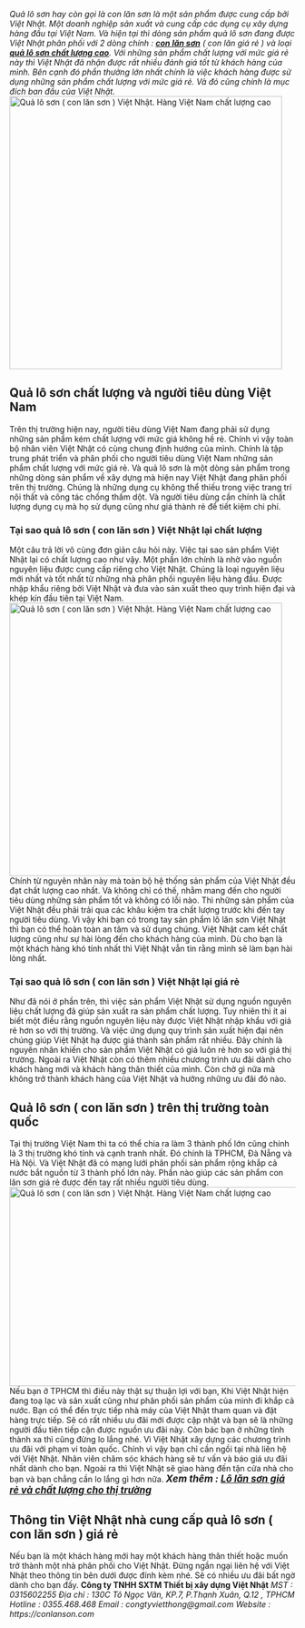 <em>Quả lô sơn hay còn gọi là con lăn sơn là một sản phẩm được cung cấp bởi Việt Nhật. Một doanh nghiệp sản xuất và cung cấp các dụng cụ xây dựng hàng đầu tại Việt Nam. Và hiện tại thì dòng sản phẩm quả lô sơn đang được Việt Nhật phân phối với 2 dòng chính : <a href="https://conlanson.com/danh-muc/dung-cu-lan-son/" target="_blank" rel="noopener noreferrer"><strong>con lăn sơn</strong></a> ( con lăn giá rẻ ) và loại <a href="https://conlanson.com/danh-muc/dung-cu-lan-son/" target="_blank" rel="noopener noreferrer"><strong>quả lô sơn chất lượng cao</strong></a>.</em>
<em>Với những sản phẩm chất lượng với mức giá rẻ này thì Việt Nhật đã nhận được rất nhiều đánh giá tốt từ khách hàng của mình. Bên cạnh đó phẩn thưởng lớn nhất chính là việc khách hàng được sử dụng những sản phẩm chất lượng với mức giá rẻ. Và đó cũng chính là mục đích ban đầu của Việt Nhật.</em>
<a href="https://conlanson.com/wp-content/uploads/2019/07/qua-lo-son-con-lan-son-2.jpg"><img class="size-full wp-image-3608" src="https://conlanson.com/wp-content/uploads/2019/07/qua-lo-son-con-lan-son-2.jpg" alt="Quả lô sơn ( con lăn sơn ) Việt Nhật. Hàng Việt Nam chất lượng cao" width="480" height="480" /></a>
<h2><strong>Quả lô sơn chất lượng và người tiêu dùng Việt Nam</strong></h2>
Trên thị trường hiện nay, người tiêu dùng Việt Nam đang phải sử dụng những sản phẩm kém chất lượng với mức giá không hề rẻ. Chính vì vậy toàn bộ nhân viên Việt Nhật có cùng chung định hướng của mình. Chính là tập trung phát triển và phân phối cho người tiêu dùng Việt Nam những sản phẩm chất lượng với mức giá rẻ.
Và quả lô sơn là một dòng sản phẩm trong những dòng sản phẩm về xây dựng mà hiện nay Việt Nhật đang phân phối trên thị trường. Chúng là những dụng cụ không thể thiếu trong việc trang trí nội thất và công tác chống thấm dột. Và người tiêu dùng cần chính là chất lượng dụng cụ mà họ sử dụng cũng như giá thành rẻ để tiết kiệm chi phí.
<h3><strong>Tại sao quả lô sơn ( con lăn sơn ) Việt Nhật lại chất lượng</strong></h3>
Một câu trả lời vô cùng đơn giản câu hỏi này. Việc tại sao sản phẩm Việt Nhật lại có chất lượng cao như vậy. Một phần lớn chính là nhờ vào nguồn nguyên liệu được cung cấp riêng cho Việt Nhật. Chúng là loại nguyên liệu mới nhất và tốt nhất từ những nhà phân phối nguyên liệu hàng đầu. Được nhập khẩu riêng bởi Việt Nhật và đưa vào sản xuất theo quy trình hiện đại và khép kín đầu tiên tại Việt Nam.
<a href="https://conlanson.com/wp-content/uploads/2019/07/qua-lo-son-con-lan-son-4.jpg"><img class="size-full wp-image-3610" src="https://conlanson.com/wp-content/uploads/2019/07/qua-lo-son-con-lan-son-4.jpg" alt="Quả lô sơn ( con lăn sơn ) Việt Nhật. Hàng Việt Nam chất lượng cao" width="480" height="480" /></a>
Chính từ nguyên nhân này mà toàn bộ hệ thống sản phẩm của Việt Nhật đều đạt chất lượng cao nhất. Và không chỉ có thế, nhằm mang đến cho người tiêu dùng những sản phẩm tốt và không có lỗi nào. Thì những sản phẩm của Việt Nhật đều phải trải qua các khâu kiệm tra chất lượng trước khi đến tay người tiêu dùng.
Vì vậy khi bạn có trong tay sản phẩm lô lăn sơn Việt Nhật thì bạn có thể hoàn toàn an tâm và sử dụng chúng. Việt Nhật cam kết chất lượng cũng như sự hài lòng đến cho khách hàng của mình. Dù cho bạn là một khách hàng khó tính nhất thì Việt Nhật vẫn tin rằng mình sẽ làm bạn hài lòng nhất.
<h3><strong>Tại sao quả lô sơn ( con lăn sơn ) Việt Nhật lại giá rẻ</strong></h3>
Như đã nói ở phần trên, thì việc sản phẩm Việt Nhật sử dụng nguồn nguyên liệu chất lượng đã giúp sản xuất ra sản phẩm chất lượng. Tuy nhiên thì ít ai biết một điều rằng nguồn nguyên liệu này được Việt Nhật nhập khẩu với giá rẻ hơn so với thị trường. Và việc ứng dụng quy trình sản xuất hiện đại nên chúng giúp Việt Nhật hạ được giá thành sản phẩm rất nhiều.
Đây chính là nguyên nhân khiến cho sản phẩm Việt Nhật có giá luôn rẻ hơn so với giá thị trường. Ngoài ra Việt Nhật còn có thêm nhiều chương trình ưu đãi dành cho khách hàng mới và khách hàng thân thiết của mình. Còn chờ gì nữa mà không trở thành khách hàng của Việt Nhật và hưởng những ưu đãi đó nào.
<h2><strong>Quả lô sơn ( con lăn sơn ) trên thị trường toàn quốc</strong></h2>
Tại thị trường Việt Nam thì ta có thể chia ra làm 3 thành phố lớn cũng chính là 3 thị trường khó tính và cạnh tranh nhất. Đó chính là TPHCM, Đà Nẵng và Hà Nội. Và Việt Nhật đã có mạng lưới phân phối sản phẩm rộng khắp cả nước bắt nguồn từ 3 thành phố lớn này. Phần nào giúp các sản phẩm con lăn sơn giá rẻ được đến tay rất nhiều người tiêu dùng.
<a href="https://conlanson.com/wp-content/uploads/2019/07/qua-lo-son-con-lan-son-5.jpg"><img class="size-full wp-image-3611" src="https://conlanson.com/wp-content/uploads/2019/07/qua-lo-son-con-lan-son-5.jpg" alt="Quả lô sơn ( con lăn sơn ) Việt Nhật. Hàng Việt Nam chất lượng cao" width="600" height="350" /></a>
Nếu bạn ở TPHCM thì điều này thật sự thuận lợi với bạn, Khi Việt Nhật hiện đang toạ lạc và sản xuất cũng như phân phối sản phẩm của mình đi khắp cả nước. Bạn có thể đến trực tiếp nhà máy của Việt Nhật tham quan và đặt hàng trực tiếp. Sẽ có rất nhiều ưu đãi mới được cập nhật và bạn sẽ là những người đầu tiên tiếp cận được nguồn ưu đãi này.
Còn bác bạn ở những tỉnh thành xa thì cũng đừng lo lắng nhé. Vì Việt Nhật xây dựng các chương trình ưu đãi với phạm vi toàn quốc. Chính vì vậy bạn chỉ cần ngồi tại nhà liên hệ với Việt Nhật. Nhân viên chăm sóc khách hàng sẽ tư vấn và báo giá ưu đãi nhất dành cho bạn. Ngoài ra thì Việt Nhật sẽ giao hàng đến tận cửa nhà cho bạn và bạn chẳng cần lo lắng gì hơn nữa.
<span style="font-size: 120%;"><em><strong>Xem thêm : <a href="https://conlanson.com/lo-lan-son-gia-re-va-chat-luong/" target="_blank" rel="noopener noreferrer">Lô lăn sơn giá rẻ và chất lượng cho thị trường</a></strong></em></span>
<h2><strong>Thông tin Việt Nhật nhà cung cấp quả lô sơn ( con lăn sơn ) giá rẻ</strong></h2>
Nếu bạn là một khách hàng mới hay một khách hàng thân thiết hoặc muốn trở thành một nhà phân phối cho Việt Nhật. Đừng ngần ngại liên hệ với Việt Nhật theo thông tin bên dưới được đính kèm nhé. Sẽ có nhiều ưu đãi bất ngờ dành cho bạn đấy.
<strong>Công ty TNHH SXTM Thiết bị xây dựng Việt Nhật</strong>
<em>MST : 0315602255</em>
<em>Địa chỉ : 130C Tô Ngọc Vân, KP.7, P.Thạnh Xuân, Q.12 , TPHCM</em>
<em>Hotline : 0355.468.468</em>
<em>Email : congtyvietthong@gmail.com</em>
<em>Website : https://conlanson.com</em>
